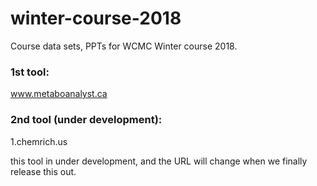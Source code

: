 # winter-course-2018

Course data sets, PPTs for WCMC Winter course 2018.


### 1st tool: 
www.metaboanalyst.ca

### 2nd tool (under development):
1.chemrich.us 

this tool in under development, and the URL will change when we finally release this out.
